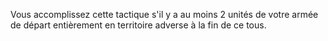 Vous accomplissez cette tactique s'il y a au moins 2 unités de votre armée de départ entièrement en territoire adverse à la fin de ce tous.